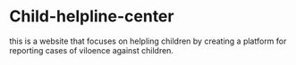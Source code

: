 # Child-helpline-center
this is a website that focuses on helpling children by creating a platform for reporting cases of viloence against children.
